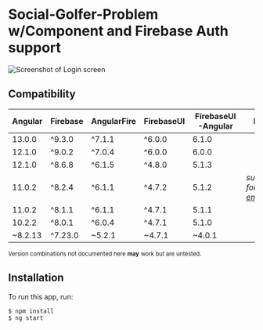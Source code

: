 # Social-Golfer-Problem w/Component and Firebase Auth support 

![Screenshot of Login screen](https://raw.githubusercontent.com/RaphaelJenni/FirebaseUI-Angular/master/assets/LoginScreen.PNG)

## Compatibility

| Angular | Firebase | AngularFire  | FirebaseUI | FirebaseUI-Angular | Note                            |
| --------|----------|--------------|------------|--------------------|---------------------------------|
| 13.0.0  | ^9.3.0   | ^7.1.1       | ^6.0.0     | 6.1.0              |                                 |
| 12.1.0  | ^9.0.2   | ^7.0.4       | ^6.0.0     | 6.0.0              |                                 |
| 12.1.0  | ^8.6.8   | ^6.1.5       | ^4.8.0     | 5.1.3              |                                 |
| 11.0.2  | ^8.2.4   | ^6.1.1       | ^4.7.2     | 5.1.2              | *support for [auth emulator](https://firebase.google.com/docs/emulator-suite/connect_auth)*   |
| 11.0.2  | ^8.1.1   | ^6.1.1       | ^4.7.1     | 5.1.1              |                                 |
| 10.2.2  | ^8.0.1   | ^6.0.4       | ^4.7.1     | 5.1.0              |                                 |
| ~8.2.13 | ^7.23.0  | ~5.2.1       | ~4.7.1     | ~4.0.1             |                                 |


<sub>Version combinations not documented here __may__ work but are untested.</sub>

## Installation

To run this app, run:

```bash
$ npm install
$ ng start
```
